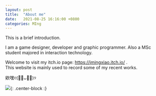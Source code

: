 ```yaml
---
layout: post
title:  "About me"
date:   2021-08-25 16:16:00 +0800
categories: MIng
---
```


This is a brief introduction. 

I am a game designer, developer and graphic programmer.
Also a MSc student majored in interaction technology.  

Welcome to visit my itch.io page: https://jmingxiao.itch.io/ .  
This website is mainly used to record some of my recent works. 


欸嘿୧(﹒︠ᴗ﹒︡)୨

![](https://b-ssl.duitang.com/uploads/item/201601/10/20160110140049_aGwcd.thumb.700_0.gif){: .center-block :}